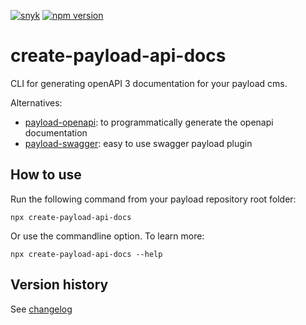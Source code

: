 [![snyk](https://snyk.io/test/github/teunmooij/payload-tools/badge.svg)](https://snyk.io/test/github/teunmooij/payload-tools)
[![npm version](https://badge.fury.io/js/create-payload-api-docs.svg)](https://badge.fury.io/js/create-payload-api-docs)

# create-payload-api-docs

CLI for generating openAPI 3 documentation for your payload cms.

Alternatives:

- [payload-openapi](https://www.npmjs.com/package/payload-swagger): to programmatically generate the openapi documentation
- [payload-swagger](https://www.npmjs.com/package/payload-swagger): easy to use swagger payload plugin

## How to use

Run the following command from your payload repository root folder:

```shell
npx create-payload-api-docs
```

Or use the commandline option. To learn more:

```shell
npx create-payload-api-docs --help
```

## Version history

See [changelog](./CHANGELOG.md)

